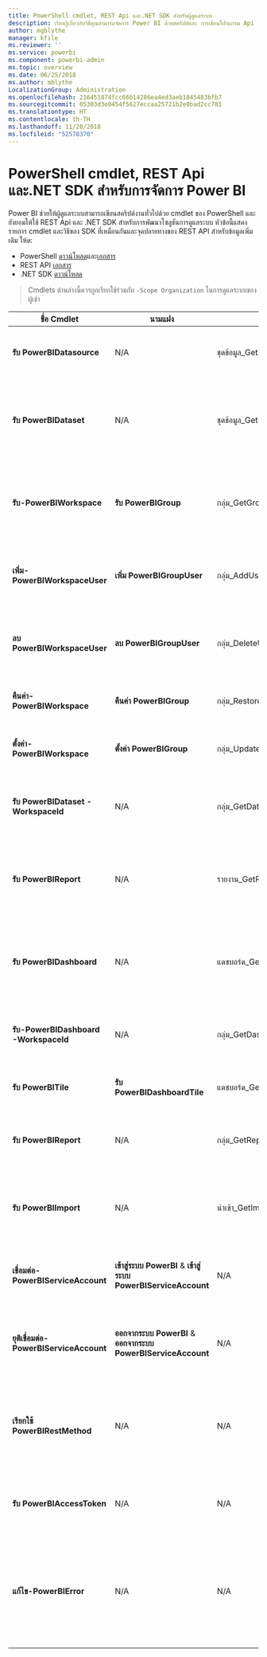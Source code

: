 ```yaml
---
title: PowerShell cmdlet, REST Api และ.NET SDK สำหรับผู้ดูแลระบบ
description: เรียนรู้เกี่ยวกับวิธีคุณสามารถจัดการ Power BI ด้วยสคริปต์และ การเขียนโปรแกรม Api
author: mgblythe
manager: kfile
ms.reviewer: ''
ms.service: powerbi
ms.component: powerbi-admin
ms.topic: overview
ms.date: 06/25/2018
ms.author: mblythe
LocalizationGroup: Administration
ms.openlocfilehash: 216451874fcc66b14286ea4ed3aeb1845483bfb7
ms.sourcegitcommit: 05303d3e0454f5627eccaa25721b2e0bad2cc781
ms.translationtype: HT
ms.contentlocale: th-TH
ms.lasthandoff: 11/28/2018
ms.locfileid: "52578370"
---
```

# <a name="powershell-cmdlets-rest-apis-and-net-sdk-for-power-bi-administration"></a>PowerShell cmdlet, REST Api และ.NET SDK สำหรับการจัดการ Power BI
Power BI ช่วยให้ผู้ดูแลระบบสามารถเขียนสคริปต์งานทั่วไปด้วย cmdlet ของ PowerShell และยังยอมให้ใช้ REST Api และ .NET SDK สำหรับการพัฒนาโซลูชันการดูแลระบบ หัวข้อนี้แสดงรายการ cmdlet และวิธีของ SDK ที่เหมือนกันและจุดปลายทางของ REST API สำหรับข้อมูลเพิ่มเติม ให้ด:

- PowerShell [ดาวน์โหลด](https://www.powershellgallery.com/packages/MicrosoftPowerBIMgmt/)และ[เอกสาร](https://docs.microsoft.com/powershell/power-bi/overview?view=powerbi-ps)
- REST API [เอกสาร ](https://docs.microsoft.com/rest/api/power-bi/admin)
- .NET SDK [ดาวน์โหลด](https://www.nuget.org/packages/Microsoft.PowerBI.Api/)

> Cmdlets ด้านล่างนี้ควรถูกเรียกใช้ร่วมกับ `-Scope Organization` ในการดูแลระบบของผู้เช่า

| **ชื่อ Cmdlet** | **นามแฝง** | **เมธอด SDK** | **ปลายทางของ REST API**  | **คำอธิบาย** |
| --- | --- | --- | --- | --- |
| **รับ PowerBIDatasource** | N/A | ชุดข้อมูล\_GetDataSourcesAsAdmin | /v1.0/myorg/admin/datasets/{datasetkey}/datasources | รับแหล่งข้อมูลสำหรับชุดข้อมูลที่ระบุ |
| **รับ PowerBIDataset** | N/A | ชุดข้อมูล\_GetDatasetsAsAdmin | /v1.0/myorg/admin/datasets | รับรายการทั้งหมดของชุดข้อมูลในผู้เช่า Power BI |
| **รับ-PowerBIWorkspace** | **รับ PowerBIGroup** | กลุ่ม\_GetGroupsAsAdmin | /v1.0/myorg/admin/groups | รับรายการทั้งหมดของชุดข้อมูลในผู้เช่า Power BI |
| **เพิ่ม-PowerBIWorkspaceUser** | **เพิ่ม PowerBIGroupUser** |กลุ่ม\_AddUserAsAdmin | /v1.0/myorg/admin/groups/{groupId}/users | เพิ่มผู้ใช้เป็นสมาชิกของพื้นที่ทำงานที่ระบุ |
| **ลบ PowerBIWorkspaceUser** | **ลบ PowerBIGroupUser** | กลุ่ม\_DeleteUserAsAdmin | / v1.0/myorg/admin/groups/{groupId}/users/{user } | ลบผู้ใช้จากรายการสมาชิกของพื้นที่ทำงานที่ระบุ |
| **คืนค่า-PowerBIWorkspace** |**คืนค่า PowerBIGroup** | กลุ่ม\_RestoreDeletedGroupAsAdmin | /v1.0/myorg/admin/groups/{groupId}/restore | คืนค่าพื้นที่ทำงานที่ถูกลบ |
| **ตั้งค่า-PowerBIWorkspace** |**ตั้งค่า PowerBIGroup** | กลุ่ม\_UpdateGroupAsAdmin | / v1.0/myorg/admin/groups/{groupId } | ปรับปรุงคุณสมบัติของพื้นที่ทำงานที่ระบุ |
| **รับ PowerBIDataset - WorkspaceId** | N/A | กลุ่ม\_GetDatasetsAsAdmin | /v1.0/myorg/admin/groups/{group\_id }/ชุดข้อมูล | รับชุดข้อมูลอยู่ภายในพื้นที่ทำงานที่ระบุ |
| **รับ PowerBIReport** | N/A | รายงาน\_GetReportsAsAdmin | /v1.0/myorg/admin/reports | รับรายการทั้งหมดของชุดข้อมูลในผู้เช่า Power BI |
| **รับ PowerBIDashboard** | N/A | แดชบอร์ด\_GetDashboardsAsAdmin | /v1.0/myorg/admin/dashboards | รับรายการทั้งหมดของแดชบอร์ดในผู้เช่า Power BI |
| **รับ-PowerBIDashboard -WorkspaceId** | N/A | กลุ่ม\_GetDashboardsAsAdmin | /v1.0/myorg/admin/groups/{group\_id }/แดชบอร์ด | รับแดชบอร์ดภายในพื้นที่ทำงานที่ระบุ |
| **รับ PowerBITile** | **รับ PowerBIDashboardTile** | แดชบอร์ด\_GetTilesAsAdmin | /v1.0/myorg/admin/dashboards/{dashboard\_id}/ไทล์ | รับไทล์ของแดชบอร์ดที่ระบุ |
| **รับ PowerBIReport** | N/A | กลุ่ม\_GetReportsAsAdmin | /v1.0/myorg/admin/groups/{group\_id}/รายงาน | รับรายงานภายในพื้นที่ทำงานที่ระบุ |
| **รับ PowerBIImport** | N/A | นำเข้า\_GetImportsAsAdmin | /v1.0/myorg/admin/imports | รับรายการนำเข้าทั้งหมดในผู้เช่า Power BI |
| **เชื่อมต่อ-PowerBIServiceAccount** | **เข้าสู่ระบบ PowerBI** &  **เข้าสู่ระบบ PowerBIServiceAccount** | N/A | N/A | ลงชื่อเข้าใช้ Power BI และเริ่มต้นเซสชัน |
| **ยุติเชื่อมต่อ-PowerBIServiceAccount** | **ออกจากระบบ PowerBI** & **ออกจากระบบ PowerBIServiceAccount** | N/A | N/A | ออกจากระบบของ Power BI และปิดเซสชันที่มีอยู่ |
| **เรียกใช้ PowerBIRestMethod**| N/A | N/A | N/A | ส่งเรียกใช้ REST API แบบกำหนดเองไปยัง Power BI |
| **รับ PowerBIAccessToken**| N/A | N/A | N/A | รับโทเค็นการเข้าถึง Power BI ในเซสชัน |
| **แก้ไข-PowerBIError**| N/A | N/A | N/A | รับข้อมูลข้อผิดพลาดสำหรับการเรียกใช้ cmdlet ที่ไม่ประสบความสำเร็จ |
